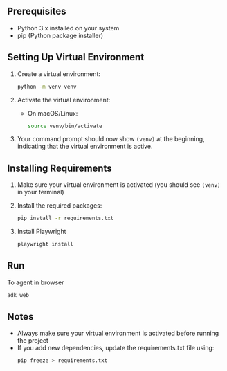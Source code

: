 ## Prerequisites

- Python 3.x installed on your system
- pip (Python package installer)

## Setting Up Virtual Environment

1. Create a virtual environment:
   ```bash
   python -m venv venv
   ```

2. Activate the virtual environment:
   - On macOS/Linux:
     ```bash
     source venv/bin/activate
     ```

3. Your command prompt should now show `(venv)` at the beginning, indicating that the virtual environment is active.

## Installing Requirements

1. Make sure your virtual environment is activated (you should see `(venv)` in your terminal)

2. Install the required packages:
   ```bash
   pip install -r requirements.txt
   ```

3. Install Playwright 
   ```bash
   playwright install
   ```

## Run
To agent in browser
```bash
adk web
```


## Notes

- Always make sure your virtual environment is activated before running the project
- If you add new dependencies, update the requirements.txt file using:
  ```bash
  pip freeze > requirements.txt
  ``` 
